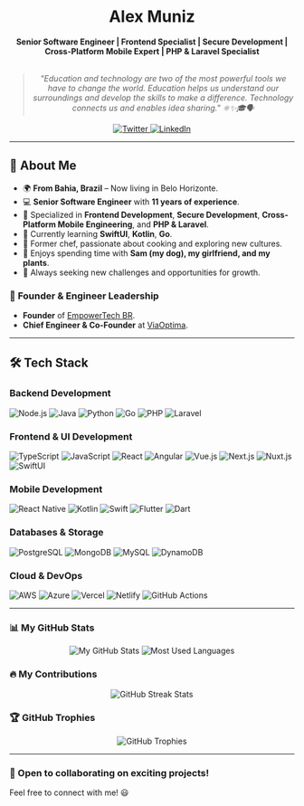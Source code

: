 <h1 align="center">Alex Muniz</h1>

<div align="center">
    <b>Senior Software Engineer | Frontend Specialist | Secure Development | Cross-Platform Mobile Expert | PHP & Laravel Specialist</b>
    <br><br>
    <blockquote>
        <p><i>
            "Education and technology are two of the most powerful tools we have to change the world. Education helps us understand our surroundings and develop the skills to make a difference. Technology connects us and enables idea sharing." ⚛✨🎓🗣️
        </i></p>
    </blockquote>
</div>

<div align="center">
    <a href="https://twitter.com/intent/follow?screen_name=odysseyofmyself">
        <img src="https://img.shields.io/badge/Twitter-1DA1F2?style=for-the-badge&logo=twitter&logoColor=white" alt="Twitter">
    </a>
    <a href="https://www.linkedin.com/in/lexmunizes/">
        <img src="https://img.shields.io/badge/LinkedIn-0077B5?style=for-the-badge&logo=linkedin&logoColor=white" alt="LinkedIn">
    </a>
</div>

---

## 👋 About Me

- 🌍 **From Bahia, Brazil** – Now living in Belo Horizonte.
- 💻 **Senior Software Engineer** with **11 years of experience**.
- 🎯 Specialized in **Frontend Development**, **Secure Development**, **Cross-Platform Mobile Engineering**, and **PHP & Laravel**.
- 🌱 Currently learning **SwiftUI**, **Kotlin**, **Go**.
- 🍳 Former chef, passionate about cooking and exploring new cultures.
- 🏡 Enjoys spending time with **Sam (my dog), my girlfriend, and my plants**.
- 🚀 Always seeking new challenges and opportunities for growth.

### 💼 **Founder & Engineer Leadership**
- **Founder** of [EmpowerTech BR](https://www.empowertech.com.br).
- **Chief Engineer & Co-Founder** at [ViaOptima](https://www.viaoptima.com).

---

## 🛠 Tech Stack

### **Backend Development**
![Node.js](https://img.shields.io/badge/Node%20js-339933?style=for-the-badge&logo=nodedotjs&logoColor=white)
![Java](https://img.shields.io/badge/java-%23ED8B00.svg?style=for-the-badge&logo=openjdk&logoColor=white)
![Python](https://img.shields.io/badge/python-3670A0?style=for-the-badge&logo=python&logoColor=ffdd54)
![Go](https://img.shields.io/badge/Go-00ADD8?style=for-the-badge&logo=go&logoColor=white)
![PHP](https://img.shields.io/badge/PHP-777BB4?style=for-the-badge&logo=php&logoColor=white)
![Laravel](https://img.shields.io/badge/Laravel-FF2D20?style=for-the-badge&logo=laravel&logoColor=white)

### **Frontend & UI Development**
![TypeScript](https://img.shields.io/badge/TypeScript-007ACC?style=for-the-badge&logo=typescript&logoColor=white)
![JavaScript](https://img.shields.io/badge/JavaScript-323330?style=for-the-badge&logo=javascript&logoColor=F7DF1E)
![React](https://img.shields.io/badge/React-20232A?style=for-the-badge&logo=react&logoColor=61DAFB)
![Angular](https://img.shields.io/badge/Angular-DD0031?style=for-the-badge&logo=angular&logoColor=white)
![Vue.js](https://img.shields.io/badge/Vue%20js-35495E?style=for-the-badge&logo=vuedotjs&logoColor=4FC08D)
![Next.js](https://img.shields.io/badge/Next.js-000000?style=for-the-badge&logo=nextdotjs&logoColor=white)
![Nuxt.js](https://img.shields.io/badge/Nuxt.js-00C58E?style=for-the-badge&logo=nuxtdotjs&logoColor=white)
![SwiftUI](https://img.shields.io/badge/SwiftUI-FA7343?style=for-the-badge&logo=swift&logoColor=white)

### **Mobile Development**
![React Native](https://img.shields.io/badge/React_Native-20232A?style=for-the-badge&logo=react&logoColor=61DAFB)
![Kotlin](https://img.shields.io/badge/Kotlin-0095D5?style=for-the-badge&logo=kotlin&logoColor=white)
![Swift](https://img.shields.io/badge/Swift-FA7343?style=for-the-badge&logo=swift&logoColor=white)
![Flutter](https://img.shields.io/badge/Flutter-02569B?style=for-the-badge&logo=flutter&logoColor=white)
![Dart](https://img.shields.io/badge/Dart-0175C2?style=for-the-badge&logo=dart&logoColor=white)

### **Databases & Storage**
![PostgreSQL](https://img.shields.io/badge/PostgreSQL-316192?style=for-the-badge&logo=postgresql&logoColor=white)
![MongoDB](https://img.shields.io/badge/MongoDB-4EA94B?style=for-the-badge&logo=mongodb&logoColor=white)
![MySQL](https://img.shields.io/badge/MySQL-005C84?style=for-the-badge&logo=mysql&logoColor=white)
![DynamoDB](https://img.shields.io/badge/Amazon%20DynamoDB-4053D6?style=for-the-badge&logo=Amazon%20DynamoDB&logoColor=white)

### **Cloud & DevOps**
![AWS](https://img.shields.io/badge/Amazon_AWS-FF9900?style=for-the-badge&logo=amazonaws&logoColor=white)
![Azure](https://img.shields.io/badge/Azure_DevOps-0078D7?style=for-the-badge&logo=azure-devops&logoColor=white)
![Vercel](https://img.shields.io/badge/Vercel-000000?style=for-the-badge&logo=vercel&logoColor=white)
![Netlify](https://img.shields.io/badge/Netlify-000000?style=for-the-badge&logo=netlify&logoColor=#00C7B7)
![GitHub Actions](https://img.shields.io/badge/Github%20Actions-282a2e?style=for-the-badge&logo=githubactions&logoColor=367cfe)

---

### 📊 My GitHub Stats

<div align="center">
    <img src="https://github-readme-stats.vercel.app/api?username=virgilhawkins00&show_icons=true&theme=transparent&bg_color=00000000&include_all_commits=true&count_private=true" alt="My GitHub Stats" />
    <img src="https://github-readme-stats.vercel.app/api/top-langs/?username=virgilhawkins00&langs_count=6&theme=transparent&layout=compact&show_icons=true" alt="Most Used Languages" />
</div>

### 🔥 My Contributions

<div align="center">
    <img src="https://github-readme-streak-stats.herokuapp.com/?user=virgilhawkins00&theme=transparent" alt="GitHub Streak Stats" />
</div>

### 🏆 GitHub Trophies

<div align="center">
    <img src="https://github-profile-trophy.vercel.app/?username=virgilhawkins00&theme=onestar&row=1&column=6&margin-w=15&margin-h=15" alt="GitHub Trophies" />
</div>

---

### 🚀 Open to collaborating on exciting projects!
Feel free to connect with me! 😃

